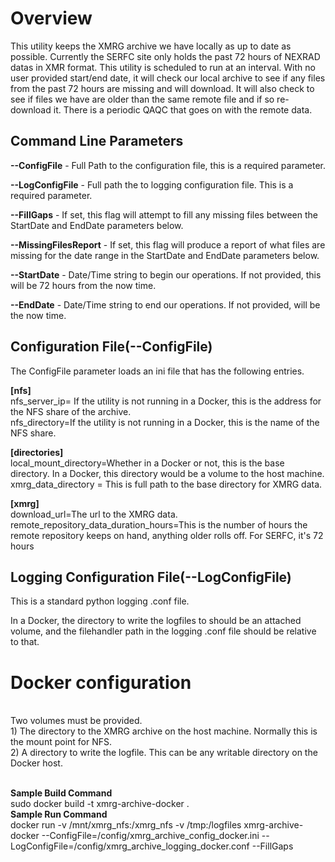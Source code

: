 # Overview

<p>This utility keeps the XMRG archive we have locally as up to date as possible. 
Currently the SERFC site only holds the past 72 hours of NEXRAD datas in XMR format. 
This utility is scheduled to run at an interval. With no user provided start/end date, 
it will check our local archive to see if any files from the past 72 hours are missing and will download. 
It will also check to see if files we have are older than the same remote file and if so re-download it. 
There is a periodic QAQC that goes on with the remote data.</p>

## Command Line Parameters
**--ConfigFile** - Full Path to the configuration file, this is a required parameter. 

**--LogConfigFile** - Full path the to logging configuration file. This is a required parameter.

**--FillGaps** - If set, this flag will attempt to fill any missing files between
    the StartDate and EndDate parameters below.

**--MissingFilesReport** - If set, this flag will produce a report of what files are missing for the 
    date range in the StartDate and EndDate parameters below.

**--StartDate** - Date/Time string to begin our operations. If not provided, this will be 72 hours from the now time.

**--EndDate** - Date/Time string to end our operations. If not provided, will be the now time.

## Configuration File(--ConfigFile)
The ConfigFile parameter loads an ini file that has the following entries.

**[nfs]**<br>
nfs_server_ip= If the utility is not running in a Docker, this is the address for the NFS share of the archive.<br>
nfs_directory=If the utility is not running in a Docker, this is the name of the NFS share.<br>

**[directories]**<br>
local_mount_directory=Whether in a Docker or not, this is the base directory. In a Docker, this directory would be a 
    volume to the host machine.<br>
xmrg_data_directory = This is full path to the base directory for XMRG data.<br>

**[xmrg]**<br>
download_url=The url to the XMRG data.<br>
remote_repository_data_duration_hours=This is the number of hours the remote repository keeps on hand, 
    anything older rolls off. For SERFC, it's 72 hours<br>


## Logging Configuration File(--LogConfigFile)
This is a standard python logging .conf file. 

In a Docker, the directory to write the logfiles to should be an attached volume, and the filehandler path
in the logging .conf file should be relative to that.


# Docker configuration
<br>
Two volumes must be provided.<br>
1) The directory to the XMRG archive on the host machine. Normally this is the mount point for NFS.<br>
2) A directory to write the logfile. This can be any writable directory on the Docker host. <br>
<br>

**Sample Build Command** <br>
    sudo docker build -t xmrg-archive-docker .
    <br>
**Sample Run Command**<br>
    docker run -v /mnt/xmrg_nfs:/xmrg_nfs -v /tmp:/logfiles xmrg-archive-docker --ConfigFile=/config/xmrg_archive_config_docker.ini --LogConfigFile=/config/xmrg_archive_logging_docker.conf --FillGaps
    <br>